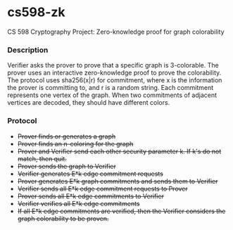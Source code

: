 # cs598-zk
CS 598 Cryptography Project: Zero-knowledge proof for graph colorability

### Description ###
Verifier asks the prover to prove that a specific graph is 3-colorable.  The prover uses an interactive zero-knowledge proof to prove the colorability.  The protocol uses sha256(x|r) for commitment, where x is the information the prover is committing to, and r is a random string.  Each commitment represents one vertex of the graph.  When two commitments of adjacent vertices are decoded, they should have different colors.

### Protocol ###
* ~~Prover finds or generates a graph~~
* ~~Prover finds an n-coloring for the graph~~
* ~~Prover and Verifier send each other security parameter k.  If k's do not match, then quit.~~
* ~~Prover sends the graph to Verifier~~
* ~~Verifier generates E*k edge commitment requests~~
* ~~Prover generates E*k graph commitments and sends them to Verifier~~
* ~~Verifier sends all E*k edge commitment requests to Prover~~
* ~~Prover sends all E*k edge commitments to Verifier~~
* ~~Verifier verifies all E*k edge commitments~~
* ~~If all E*k edge commitments are verified, then the Verifier considers the graph colorability to be proven.~~

